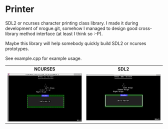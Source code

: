 # Printer
SDL2 or ncurses character printing class library.
I made it during development of nrogue.git, somehow I managed to design good
cross-library method interface (at least I think so :-P).

Maybe this library will help somebody quickly build SDL2 or ncurses prototypes.

See example.cpp for example usage.

<TABLE>
  <TR>
    <TD align="center"><B>NCURSES</B></TD>
    <TD align="center"><B>SDL2</B></TD>
  </TR>
  <TR>
    <TD><IMG src="github-front/ncurses.png"></IMG></TD>
    <TD><IMG src="github-front/sdl2.png"></IMG></TD>
  </TR>  
</TABLE>
